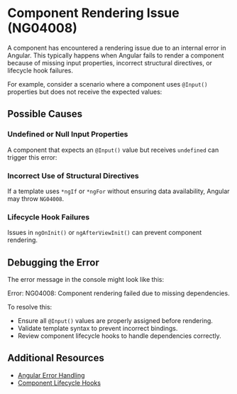 # Component Rendering Issue (NG04008)

A component has encountered a rendering issue due to an internal error in Angular. This typically happens when Angular fails to render a component because of missing input properties, incorrect structural directives, or lifecycle hook failures.

For example, consider a scenario where a component uses `@Input()` properties but does not receive the expected values:

<docs-code header="app.component.ts" path="adev/src/content/examples/errors/component-rendering/app.component.ts"/>

## Possible Causes

### Undefined or Null Input Properties
A component that expects an `@Input()` value but receives `undefined` can trigger this error:

<docs-code header="example.component.ts" path="adev/src/content/examples/errors/component-rendering/example.component.ts"/>

### Incorrect Use of Structural Directives
If a template uses `*ngIf` or `*ngFor` without ensuring data availability, Angular may throw `NG04008`.

### Lifecycle Hook Failures
Issues in `ngOnInit()` or `ngAfterViewInit()` can prevent component rendering.

## Debugging the Error

The error message in the console might look like this:

<docs-code hideCopy="true">
Error: NG04008: Component rendering failed due to missing dependencies.
</docs-code>

To resolve this:

- Ensure all `@Input()` values are properly assigned before rendering.
- Validate template syntax to prevent incorrect bindings.
- Review component lifecycle hooks to handle dependencies correctly.

## Additional Resources
- [Angular Error Handling](https://angular.dev/errors)
- [Component Lifecycle Hooks](https://angular.dev/guide/lifecycle-hooks)
